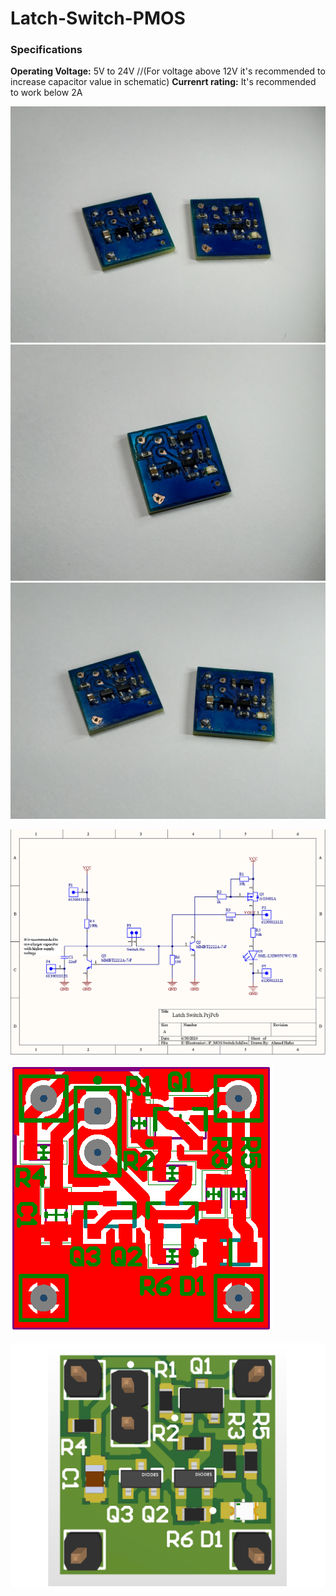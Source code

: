 # Latch-Switch-PMOS

### Specifications

**Operating Voltage:** 5V to 24V  //(For voltage above 12V it's recommended to increase capacitor value in schematic)
**Currenrt rating:** It's recommended to work below 2A

![DIY Sample](https://github.com/AhmedHafez2000/Latch-Switch-PMOS/blob/main/Photos/IMG_1.jpg?raw=true)
![](https://github.com/AhmedHafez2000/Latch-Switch-PMOS/blob/main/Photos/IMG_2.jpg?raw=true)
![](https://github.com/AhmedHafez2000/Latch-Switch-PMOS/blob/main/Photos/IMG_3.jpg?raw=true)

![Schematic](https://github.com/AhmedHafez2000/Latch-Switch-PMOS/blob/main/Schematic/Latch%20Switch_sch.png?raw=true)

![2D PCB](https://github.com/AhmedHafez2000/Latch-Switch-PMOS/blob/main/PCB/Latch%20Switch_pcb_2D.png?raw=true)

![3D PCB](https://github.com/AhmedHafez2000/Latch-Switch-PMOS/blob/main/PCB/Latch%20Switch_pcb_3D.png?raw=true)